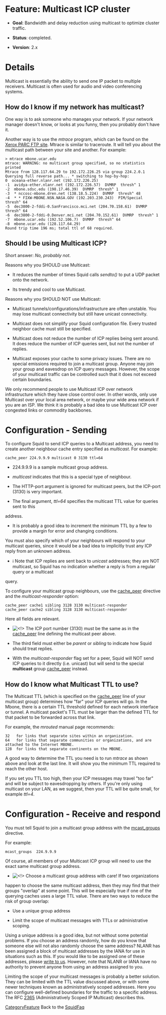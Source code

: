 # Feature: Multicast ICP cluster

  - **Goal**: Bandwidth and delay reduction using multicast to optimize
    cluster traffic.

  - **Status**: completed.

  - **Version**: 2.x

# Details

Multicast is essentially the ability to send one IP packet to multiple
receivers. Multicast is often used for audio and video conferencing
systems.

## How do I know if my network has multicast?

One way is to ask someone who manages your network. If your network
manager doesn't know, or looks at you funny, then you probably don't
have it.

Another way is to use the *mtrace* program, which can be found on the
[Xerox PARC FTP
site](ftp://parcftp.xerox.com/pub/net-research/ipmulti/). Mtrace is
similar to traceroute. It will tell you about the multicast path between
your site and another. For example:

    > mtrace mbone.ucar.edu
    mtrace: WARNING: no multicast group specified, so no statistics printed
    Mtrace from 128.117.64.29 to 192.172.226.25 via group 224.2.0.1
    Querying full reverse path... * switching to hop-by-hop:
    0  oceana-ether.nlanr.net (192.172.226.25)
    -1  avidya-ether.nlanr.net (192.172.226.57)  DVMRP  thresh^ 1
    -2  mbone.sdsc.edu (198.17.46.39)  DVMRP  thresh^ 1
    -3  * nccosc-mbone.dren.net (138.18.5.224)  DVMRP  thresh^ 48
    -4  * * FIXW-MBONE.NSN.NASA.GOV (192.203.230.243)  PIM/Special  thresh^ 64
    -5  dec3800-2-fddi-0.SanFrancisco.mci.net (204.70.158.61)  DVMRP  thresh^ 64
    -6  dec3800-2-fddi-0.Denver.mci.net (204.70.152.61)  DVMRP  thresh^ 1
    -7  mbone.ucar.edu (192.52.106.7)  DVMRP  thresh^ 64
    -8  mbone.ucar.edu (128.117.64.29)
    Round trip time 196 ms; total ttl of 68 required.

## Should I be using Multicast ICP?

Short answer: *No, probably not*.

Reasons why you SHOULD use Multicast:

  - It reduces the number of times Squid calls *sendto()* to put a UDP
    packet onto the network.

  - Its trendy and cool to use Multicast.

Reasons why you SHOULD NOT use Multicast:

  - Multicast tunnels/configurations/infrastructure are often unstable.
    You may lose multicast connectivity but still have unicast
    connectivity.

  - Multicast does not simplify your Squid configuration file. Every
    trusted neighbor cache must still be specified.

  - Multicast does not reduce the number of ICP replies being sent
    around. It does reduce the number of ICP queries sent, but not the
    number of replies.

  - Multicast exposes your cache to some privacy issues. There are no
    special emissions required to join a multicast group. Anyone may
    join your group and eavesdrop on ICP query messages. However, the
    scope of your multicast traffic can be controlled such that it does
    not exceed certain boundaries.

We only recommend people to use Multicast ICP over network
infrastructure which they have close control over. In other words, only
use Multicast over your local area network, or maybe your wide area
network if you are an ISP. We think it is probably a bad idea to use
Multicast ICP over congested links or commodity backbones.

# Configuration - Sending

To configure Squid to send ICP queries to a Multicast address, you need
to create another neighbour cache entry specified as *multicast*. For
example:

    cache_peer 224.9.9.9 multicast 0 3130 ttl=64

  - 224.9.9.9 is a sample multicast group address.

  - *multicast* indicates that this is a special type of neighbour.

  - The HTTP-port argument is ignored for multicast peers, but the
    ICP-port (3130) is very important.

  - The final argument, *ttl=64* specifies the multicast TTL value for
    queries sent to this

address.

  - It is probably a good idea to increment the minimum TTL by a few to
    provide a margin for error and changing conditions.

You must also specify which of your neighbours will respond to your
multicast queries, since it would be a bad idea to implicitly trust any
ICP reply from an unknown address.

  - ℹ️
    Note that ICP replies are sent back to *unicast* addresses; they are
    NOT multicast, so Squid has no indication whether a reply is from a
    regular query or a multicast

query.

To configure your multicast group neighbours, use the
[cache_peer](http://www.squid-cache.org/Doc/config/cache_peer)
directive and the *multicast-responder* option:

    cache_peer cache1 sibling 3128 3130 multicast-responder
    cache_peer cache2 sibling 3128 3130 multicast-responder

Here all fields are relevant.

  - ![\<\!\>](https://wiki.squid-cache.org/wiki/squidtheme/img/attention.png)
    The ICP port number (3130) must be the same as in the
    [cache_peer](http://www.squid-cache.org/Doc/config/cache_peer)
    line defining the multicast peer above.

  - The third field must either be *parent* or *sibling* to indicate how
    Squid should treat replies.

  - With the *multicast-responder* flag set for a peer, Squid will NOT
    send ICP queries to it directly (i.e. unicast) but will send to the
    special **multicast** group
    [cache_peer](http://www.squid-cache.org/Doc/config/cache_peer)
    instead.

## How do I know what Multicast TTL to use?

The Multicast TTL (which is specified on the
[cache_peer](http://www.squid-cache.org/Doc/config/cache_peer) line of
your multicast group) determines how "far" your ICP queries will go. In
the Mbone, there is a certain TTL threshold defined for each network
interface or tunnel. A multicast packet's TTL must be larger than the
defined TTL for that packet to be forwarded across that link.

For example, the *mrouted* manual page recommends:

    32   for links that separate sites within an organization.
    64   for links that separate communities or organizations, and are attached to the Internet MBONE.
    128  for links that separate continents on the MBONE.

A good way to determine the TTL you need is to run *mtrace* as shown
above and look at the last line. It will show you the minimum TTL
required to reach the other host.

If you set you TTL too high, then your ICP messages may travel "too far"
and will be subject to eavesdropping by others. If you're only using
multicast on your LAN, as we suggest, then your TTL will be quite small,
for example *ttl=4*.

# Configuration - Receive and respond

You must tell Squid to join a multicast group address with the
[mcast_groups](http://www.squid-cache.org/Doc/config/mcast_groups)
directive.

For example:

    mcast_groups  224.9.9.9

Of course, all members of your Multicast ICP group will need to use the
exact same multicast group address.

  - ![\<\!\>](https://wiki.squid-cache.org/wiki/squidtheme/img/attention.png)
    Choose a multicast group address with care\! If two organizations

happen to choose the same multicast address, then they may find that
their groups "overlap" at some point. This will be especially true if
one of the querying caches uses a large TTL value. There are two ways to
reduce the risk of group overlap:

  - Use a unique group address

  - Limit the scope of multicast messages with TTLs or administrative
    scoping.

Using a unique address is a good idea, but not without some potential
problems. If you choose an address randomly, how do you know that
someone else will not also randomly choose the same address? NLANR has
been assigned a block of multicast addresses by the IANA for use in
situations such as this. If you would like to be assigned one of these
addresses, please [write to us](mailto:nlanr-cache@nlanr.net). However,
note that NLANR or IANA have no authority to prevent anyone from using
an address assigned to you.

Limiting the scope of your multicast messages is probably a better
solution. They can be limited with the TTL value discussed above, or
with some newer techniques known as administratively scoped addresses.
Here you can configure well-defined boundaries for the traffic to a
specific address. The RFC [2365](https://tools.ietf.org/rfc/rfc2365)
(Administratively Scoped IP Multicast) describes this.

[CategoryFeature](/CategoryFeature)
Back to the
[SquidFaq](/SquidFaq)

